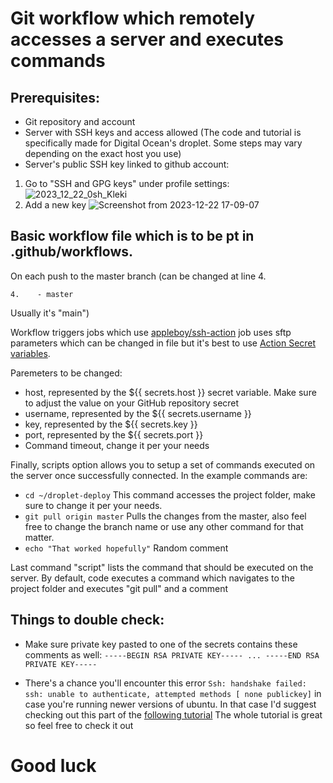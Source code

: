 # Git workflow which remotely accesses a server and executes commands
## Prerequisites:
- Git repository and account
- Server with SSH keys and access allowed (The code and tutorial is specifically made for Digital Ocean's droplet. Some steps may vary depending on the exact host you use)
- Server's public SSH key linked to github account:
1) Go to "SSH and GPG keys" under profile settings: 
![2023_12_22_0sh_Kleki](https://github.com/davidkovacwebdev/Git-action-remote-command/assets/150269692/c08fe07c-e8a5-4c1e-ad70-868bcc57aa77)
2) Add a new key
![Screenshot from 2023-12-22 17-09-07](https://github.com/davidkovacwebdev/Git-action-remote-command/assets/150269692/cb18b0c7-00c7-44fb-86b0-635417e972d3)

 
## Basic workflow file which is to be pt in .github/workflows.


On each push to the master branch (can be changed at line 4.

`4.    - master`

Usually it's "main") 

Workflow triggers jobs which use [appleboy/ssh-action](https://github.com/appleboy/ssh-action) job uses sftp parameters which can be changed in file but it's best to use [Action Secret variables](https://docs.github.com/en/actions/security-guides/using-secrets-in-github-actions).

Paremeters to be changed:
- host, represented by the ${{ secrets.host }} secret variable. Make sure to adjust the value on your GitHub repository secret
- username, represented by the ${{  secrets.username  }}
- key, represented by the ${{  secrets.key  }}
- port, represented by the ${{  secrets.port  }}
- Command timeout, change it per your needs

Finally, scripts option allows you to setup a set of commands executed on the server once successfully connected.
In the example commands are:
- `cd ~/droplet-deploy`  This command accesses the project folder, make sure to change it per your needs.
- `git pull origin master`  Pulls the changes from the master, also feel free to change the branch name or use any other command for that matter.
- `echo "That worked hopefully"`  Random comment

 
Last command "script" lists the command that should be executed on the server. By default, code executes a command which navigates to the project folder and executes "git pull" and a comment

 
## Things to double check:
- Make sure private key pasted to one of the secrets contains these comments as well:
  `-----BEGIN RSA PRIVATE KEY-----
...
-----END RSA PRIVATE KEY-----`

- There's a chance you'll encounter this error `Ssh: handshake failed: ssh: unable to authenticate, attempted methods [ none publickey]` in case you're running newer versions of ubuntu.
In that case I'd suggest checking out this part of the [following tutorial](https://medium.com/swlh/how-to-deploy-your-application-to-digital-ocean-using-github-actions-and-save-up-on-ci-cd-costs-74b7315facc2#b678) 
The whole tutorial is great so feel free to check it out

# Good luck



